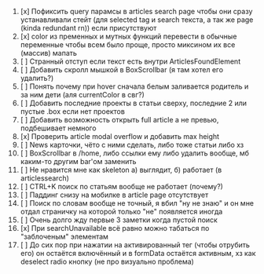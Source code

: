 1. [x] Пофиксить query парамсы в articles search page чтобы они сразу устанавливали стейт (для selected tag и search текста, а так же page (kinda redundant rn)) если присутствуют
2. [x] color из пременных и мутных функций перевести в обычные переменные чтобы всем было проще, просто миксином их все (массив) мапать
3. [ ] Странный отступ если текст есть внутри ArticlesFoundElement
4. [ ] Добавить скролл мышкой в BoxScrollbar (я там хотел его удалить?)
5. [ ] Понять почему при hover сначала белым заливается родитель и за ним дети (аля currentColor в свг?)
6. [ ] Добавить последние проекты в статьи сверху, последние 2 или пустые .box если нет проектов
7. [ ] Добавить возможность открыть full article а не превью, подбешивает немного
8. [x] Проверить article modal overflow и добавить max height
9. [ ] News карточки, чёто с ними сделать, либо тоже статьи либо хз
10. [ ] BoxScrollbar в /home, либо ссылки ему либо удалить вообще, мб каким-то другим bar'ом заменить
11. [ ] Не нравится мне как skeleton а) выглядит, б) работает (в articlessearch)
12. [ ] CTRL+K поиск по статьям вообще не работает (почему?)
13. [ ] Паддинг снизу на мобилке в article page отсутствует
14. [ ] Поиск по словам вообще не точный, я вбил "ну не знаю" и он мне отдал страничку на которой только "не" появляется иногда
15. [ ] Очень долго жду первые 3 заметки когда пустой поиск
16. [x] При searchUnavailable всё равно можно табаться по "заблоченым" элементам
17. [ ] До сих пор при нажатии на активированный тег (чтобы отрубить его) он остаётся включённый и в formData остаётся активным, хз как deselect radio кнопку (не про визуально проблема)